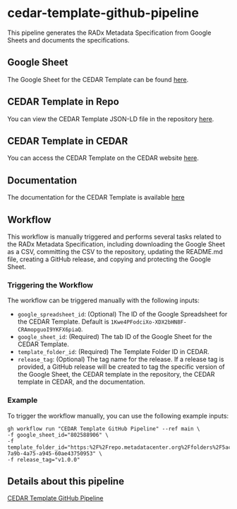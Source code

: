 # cedar-template-github-pipeline
This pipeline generates the RADx Metadata Specification from Google Sheets and documents the specifications.

## Google Sheet
The Google Sheet for the CEDAR Template can be found [here](https://docs.google.com/spreadsheets/d/1Kwe4PFodciXo-XDX2bHN8F-CRAmopguoI9YKFX6piaQ/edit#gid=802588906).

## CEDAR Template in Repo
You can view the CEDAR Template JSON-LD file in the repository [here](https://github.com/yancao77/cedar_template_pipeline/blob/refs/heads/main/RADxMetadataSpecification.json).

## CEDAR Template in CEDAR
You can access the CEDAR Template on the CEDAR website [here](https://cedar.metadatacenter.org/dashboard?folderId=https:%2F%2Frepo.metadatacenter.org%2Ffolders%2F5ac6dcb6-7a9b-4a75-a945-60ae43750953).

## Documentation
The documentation for the CEDAR Template is available [here](https://radx.github.io/radx-metadata-specification-docs/specification)

## Workflow

This workflow is manually triggered and performs several tasks related to the RADx Metadata Specification, including downloading the Google Sheet as a CSV, committing the CSV to the repository, updating the README.md file, creating a GitHub release, and copying and protecting the Google Sheet.

### Triggering the Workflow

The workflow can be triggered manually with the following inputs:

- `google_spreadsheet_id`: (Optional) The ID of the Google Spreadsheet for the CEDAR Template. Default is `1Kwe4PFodciXo-XDX2bHN8F-CRAmopguoI9YKFX6piaQ`.
- `google_sheet_id`: (Required) The tab ID of the Google Sheet for the CEDAR Template.
- `template_folder_id`: (Required) The Template Folder ID in CEDAR.
- `release_tag`: (Optional) The tag name for the release. If a release tag is provided, a GitHub release will be created to tag the specific version of the Google Sheet, the CEDAR template in the repository, the CEDAR template in CEDAR, and the documentation.

### Example

To trigger the workflow manually, you can use the following example inputs:
```
gh workflow run "CEDAR Template GitHub Pipeline" --ref main \
-f google_sheet_id="802588906" \
-f template_folder_id="https:%2F%2Frepo.metadatacenter.org%2Ffolders%2F5ac6dcb6-7a9b-4a75-a945-60ae43750953" \
-f release_tag="v1.0.0"
```

## Details about this pipeline
[CEDAR Template GitHub Pipeline](https://docs.google.com/document/d/1m-mdUK8g7WbBKOnFft5464Tmk-MSxTh1LHEL7bpf9pA/edit)
